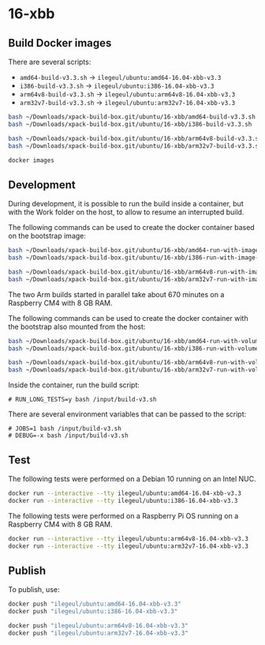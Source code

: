 
# 16-xbb

## Build Docker images

There are several scripts:

- `amd64-build-v3.3.sh` -> `ilegeul/ubuntu:amd64-16.04-xbb-v3.3`
- `i386-build-v3.3.sh` -> `ilegeul/ubuntu:i386-16.04-xbb-v3.3`
- `arm64v8-build-v3.3.sh` -> `ilegeul/ubuntu:arm64v8-16.04-xbb-v3.3`
- `arm32v7-build-v3.3.sh` -> `ilegeul/ubuntu:arm32v7-16.04-xbb-v3.3`

```sh
bash ~/Downloads/xpack-build-box.git/ubuntu/16-xbb/amd64-build-v3.3.sh
bash ~/Downloads/xpack-build-box.git/ubuntu/16-xbb/i386-build-v3.3.sh

bash ~/Downloads/xpack-build-box.git/ubuntu/16-xbb/arm64v8-build-v3.3.sh
bash ~/Downloads/xpack-build-box.git/ubuntu/16-xbb/arm32v7-build-v3.3.sh

docker images
```

## Development

During development, it is possible to run the build inside a container,
but with the Work folder on the host, to allow to resume an interrupted
build.

The following commands can be used to create the docker container
based on the bootstrap image:

```sh
bash ~/Downloads/xpack-build-box.git/ubuntu/16-xbb/amd64-run-with-image-v3.3.sh
bash ~/Downloads/xpack-build-box.git/ubuntu/16-xbb/i386-run-with-image-v3.3.sh

bash ~/Downloads/xpack-build-box.git/ubuntu/16-xbb/arm64v8-run-with-image-v3.3.sh
bash ~/Downloads/xpack-build-box.git/ubuntu/16-xbb/arm32v7-run-with-image-v3.3.sh
```

The two Arm builds started in parallel take about 670 minutes
on a Raspberry CM4 with 8 GB RAM.

The following commands can be used to create the docker container
with the bootstrap also mounted from the host:

```sh
bash ~/Downloads/xpack-build-box.git/ubuntu/16-xbb/amd64-run-with-volume-v3.3.sh
bash ~/Downloads/xpack-build-box.git/ubuntu/16-xbb/i386-run-with-volume-v3.3.sh

bash ~/Downloads/xpack-build-box.git/ubuntu/16-xbb/arm64v8-run-with-volume-v3.3.sh
bash ~/Downloads/xpack-build-box.git/ubuntu/16-xbb/arm32v7-run-with-volume-v3.3.sh
```

Inside the container, run the build script:

```console
# RUN_LONG_TESTS=y bash /input/build-v3.sh
```

There are several environment variables that can be passed to the script:

```console
# JOBS=1 bash /input/build-v3.sh
# DEBUG=-x bash /input/build-v3.sh
```

## Test

The following tests were performed on a Debian 10
running on an Intel NUC.

```sh
docker run --interactive --tty ilegeul/ubuntu:amd64-16.04-xbb-v3.3
docker run --interactive --tty ilegeul/ubuntu:i386-16.04-xbb-v3.3
```

The following tests were performed on a Raspberry Pi OS
running on a Raspberry CM4 with 8 GB RAM.

```sh
docker run --interactive --tty ilegeul/ubuntu:arm64v8-16.04-xbb-v3.3
docker run --interactive --tty ilegeul/ubuntu:arm32v7-16.04-xbb-v3.3
```

## Publish

To publish, use:

```sh
docker push "ilegeul/ubuntu:amd64-16.04-xbb-v3.3"
docker push "ilegeul/ubuntu:i386-16.04-xbb-v3.3"

docker push "ilegeul/ubuntu:arm64v8-16.04-xbb-v3.3"
docker push "ilegeul/ubuntu:arm32v7-16.04-xbb-v3.3"
```
